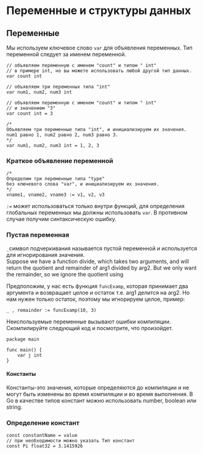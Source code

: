 # Переменные и структуры данных
## Переменные

Мы используем ключевое слово `var` для объявления переменных. Тип переменной следует за именем переменной.   

```
// объявляем переменную с именем "count" и типом " int"
// в примере int, но вы можете использовать любой другой тип данных.
var count int
```

```
// объявляем три переменных типа "int"
var num1, num2, num3 int
```

```
// объявляем переменную с именем "count" и типом " int"
// и значением "3"
var count int = 3
```

```
/*
Объявляем три переменные типа "int", и инициализируем их значения.
num1 равно 1, num2 равно 2, num3 равно 3.
*/
var num1, num2, num3 int = 1, 2, 3
```

### Краткое объявление переменной

```
/*
Определим три переменные типа "type"
без ключевого слова "var", и инициализируем их значения.
*/
vname1, vname2, vname3 := v1, v2, v3
```

`:=` может использоваться только внутри функций, для определения глобальных переменных мы должны использовать `var`. В противном случае получим синтаксическую ошибку.

### Пустая переменная
`_`символ подчеркивания называется пустой переменной и используется для игнорирования значения.  
Suppose we have a function divide, which takes two arguments, and will return the quotient and
remainder of arg1 divided by arg2. But we only want the remainder, so we ignore the quotient using

Предположим, у нас есть функция `funcExamp`, которая принимает два аргумента и возвращает целое и остаток т.е. arg1 делится на arg2. Но нам нужен только остаток, поэтому мы игнорируем целое, пример:

```
_ , remainder := funcExamp(10, 3)
```

Неиспользуемые переменные вызывают ошибки компиляции. Скомпилируйте следующий код и посмотрите, что произойдет.

```
package main

func main() {
	var j int
}
```

#### Константы
Константы-это значения, которые определяются до компиляции и не могут быть изменены во время компиляции и во время выполнения. В Go в качестве типов констант можно использовать number, boolean или string.

### Определение констант
```
const constantName = value
// при необходимости можно указать Тип констант
const Pi float32 = 3.1415926
```
